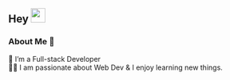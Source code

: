## Hey <img src="https://github.com/TheDudeThatCode/TheDudeThatCode/blob/master/Assets/Hi.gif" width="29px">

### About Me 🚀
🌱  I’m a Full-stack Developer </br>
👨‍💻  I am passionate about Web Dev & I enjoy learning new things. </br>
